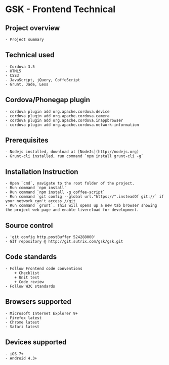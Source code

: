 GSK - Frontend Technical
===========
## Project overview
    - Project summary

## Technical used
    - Cordova 3.5
    - HTML5
    - CSS3
    - JavaScript, jQuery, CoffeScript
    - Grunt, Jade, Less

## Cordova/Phonegap plugin
    - cordova plugin add org.apache.cordova.device
    - cordova plugin add org.apache.cordova.camera
    - cordova plugin add org.apache.cordova.inappbrowser
    - cordova plugin add org.apache.cordova.network-information

## Prerequisites
    - Nodejs installed, download at [NodeJs](http://nodejs.org)
    - Grunt-cli installed, run command `npm install grunt-cli -g`

## Installation Instruction
    - Open `cmd`, navigate to the root folder of the project.
    - Run command `npm install`
    - Run command `npm install -g coffee-script`
    - Run command `git config --global url."https://".insteadOf git://` if your network can't access //git
    - Run command `grunt`. This will opens up a new tab browser showing the project web page and enable livereload for development.
    

## Source control
    - 'git config http.postBuffer 524288000'
    - GIT repository @ http://git.sutrix.com/gsk/gsk.git

## Code standards
    - Follow Frontend code conventions
        + Checklist
        + Unit test
        + Code review
    - Follow W3C standards

## Browsers supported
    - Microsoft Internet Explorer 9+
    - Firefox latest
    - Chrome latest
    - Safari latest

## Devices supported
    - iOS 7+
    - Android 4.3+